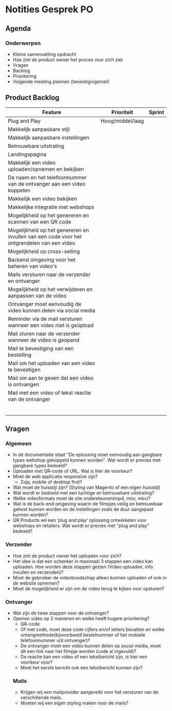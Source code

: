 # Notities Gesprek PO
## Agenda
### Onderwerpen
* Kleine samenvatting opdracht
* Hoe ziet de product owner het proces voor zich ziet
* Vragen
* Backlog
* Prioritering
* Volgende meeting plannen (bevestigingsmail)


## Product Backlog
| Feature                                                                                    | Prioriteit | Sprint |
| ------------------------------------------------------------------------------------------ | ---------- | ------ |
| Plug and Play                                                                              |Hoog/middel/laag|        |  
| Makkelijk aanpasbare stijl                                                                 |            |        |
| Makkelijk aanpasbare instellingen                                                          |            |        |
| Betrouwbare uitstraling                                                                    |            |        |
| Landingspagina                                                                             |            |        |
| Makkelijk een video uploaden/opnemen en bekijken                                           |            |        |
| De naam en het telefoonnummer van de ontvanger aan een video koppelen                      |            |        |
| Makkelijk een video bekijken                                                               |            |        |
| Makkelijke integratie met webshops                                                         |            |        |
| Mogelijkheid op het genereren en scannen van een QR code                                   |            |        |
| Mogelijkheid op het genereren en invullen van een code voor het ontgrendelen van een video |            |        |
| Mogelijkheid op cross-selling                                                              |            |        |
| Backend omgeving voor het beheren van video's                                              |            |        |
| Mails versturen naar de verzender en ontvanger                                             |            |        |
| Mogelijkheid op het verwijderen en aanpassen van de video                                  |            |        |
| Ontvanger moet eenvoudig de video kunnen delen via social media                            |            |        |
| Reminder via de mail versturen wanneer een video niet is geüpload                          |            |        |
| Mail sturen naar de verzender wanneer de video is geopend                                  |            |        |
| Mail te bevestiging van een bestelling                                                     |            |        |
| Mail om het uploaden van een video te bevestigen                                           |            |        |
| Mail om aan te geven dat een video is ontvangen                                            |            |        |
| Mail met een video of tekst reactie van de ontvanger                                       |            |        |
|                                                                                            |            |        |
|                                                                                            |            |        |
|                                                                                            |            |        |
|                                                                                            |            |        |
|                                                                                            |            |        |
|                                                                                            |            |        |

## Vragen
### Algemeen
<ul>
 <li>In de documentatie staat "De oplossing moet eenvoudig aan gangbare types webshop gekoppeld kunnen worden". Wat wordt er precies met gangbare types bedoeld?</li>
 <li>Uploaden met QR-code of URL. Wat is hier de voorkeur?</li>
 <li>Moet de web applicatie responsive zijn?
  <ul>
   <li>Zoja, mobile of desktop first?</li>
  </ul>
 </li>
 <li>Wat moet de huisstijl zijn? (Styling van Magento of een eigen huisstijl)</li>
 <li>Wat wordt er bedoeld met een luchtige en betrouwbare uitstraling?</li>
 <li>Welke videoformats moet de site ondersteunen(mp4, mov, mkv)?</li>
 <li>Wat is de back-end omgeving waarin de filmpjes veilig en betrouwbaar gehost kunnen worden en de instellingen zoals de duur aangepast kunnen worden?</li>
 <li>QR Products wil een ‘plug and play’ oplossing ontwikkelen voor webshops en retailers. Wat wordt er precies met "plug and play" bedoeld?</li>
</ul>

### Verzender
<ul>
 <li>Hoe ziet de product owner het uploaden voor zich?</li>
 <li>Het idee is dat een schenker in maximaal 3 stappen een video kan uploaden. Hoe worden deze stappen gezien (Video uploaden, info invullen en verzenden)?</li>
 <li>Moet de gebruiker de videoboodschap alleen kunnen uploaden of ook in de website opnemen?</li>
 <li>Moet de mogelijkheid er zijn om de video terug te kijken voor opsturen?</li>
</ul>

### Ontvanger
<ul>
 <li>Wat zijn de twee stappen voor de ontvanger?</li>
 <li>Openen video op 2 manieren en welke heeft hogere prioritering?
  <ul>
   <li>QR-code</li>
   <li>Of met code, moet deze code cijfers en/of letters bevatten en welke ontangmethode(bijvoorbeeld bestelnummer of het mobiele telefoonnummer v/d ontvanger)?</li>
 </li>
 <li>De ontvanger moet een video kunnen delen op social media, moet dit een link naar het filmpje worden (code al ingevuld)?</li>
 <li>De reactie kan een video of een tekstbericht zijn, is hier een voorkeur voor?</li>
 <li>Moet het eerste bericht ook een tekstbericht kunnen zijn?</li>
</ul>

### Mails
<ul>
 <li>Krijgen wij een mailprovider aangereikt voor het versturen van de verschillende mails.</li>
 <li>Moeten wij een eigen styling maken voor de mails?</li>
</ul>




 





 




